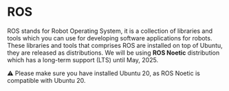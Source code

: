 # ROS 
ROS stands for Robot Operating System, it is a collection of libraries and tools which you can use for developing software applications for robots. These libraries and tools that comprises ROS are installed on top of Ubuntu, they are released as distributions. We will be using **ROS Noetic** distribution which has a long-term support (LTS) until May, 2025.

:warning:  Please make sure you have installed Ubuntu 20, as ROS Noetic is compatible with Ubuntu 20.
